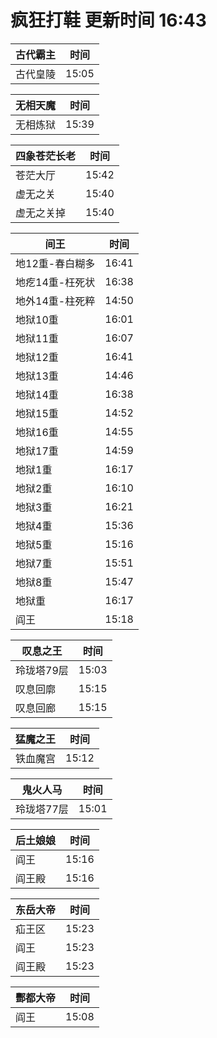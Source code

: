 # 疯狂打鞋 更新时间 16:43

| 古代霸主   | 时间    |
|--------|-------|
| 古代皇陵 | 15:05 |

| 无相天魔   | 时间    |
|--------|-------|
| 无相炼狱 | 15:39 |

| 四象苍茫长老   | 时间    |
|--------|-------|
| 苍茫大厅 | 15:42 |
| 虚无之关 | 15:40 |
| 虚无之关掉 | 15:40 |

| 间王   | 时间    |
|--------|-------|
| 地12重-春白糊多 | 16:41 |
| 地疙14重-枉死状 | 16:38 |
| 地外14重-柱死粹 | 14:50 |
| 地狱10重 | 16:01 |
| 地狱11重 | 16:07 |
| 地狱12重 | 16:41 |
| 地狱13重 | 14:46 |
| 地狱14重 | 16:38 |
| 地狱15重 | 14:52 |
| 地狱16重 | 14:55 |
| 地狱17重 | 14:59 |
| 地狱1重 | 16:17 |
| 地狱2重 | 16:10 |
| 地狱3重 | 16:21 |
| 地狱4重 | 15:36 |
| 地狱5重 | 15:16 |
| 地狱7重 | 15:51 |
| 地狱8重 | 15:47 |
| 地狱重 | 16:17 |
| 阎王 | 15:18 |

| 叹息之王   | 时间    |
|--------|-------|
| 玲珑塔79层 | 15:03 |
| 叹息回廓 | 15:15 |
| 叹息回廊 | 15:15 |

| 猛魔之王   | 时间    |
|--------|-------|
| 铁血魔宫 | 15:12 |

| 鬼火人马   | 时间    |
|--------|-------|
| 玲珑塔77层 | 15:01 |

| 后土娘娘   | 时间    |
|--------|-------|
| 阎王 | 15:16 |
| 阎王殿 | 15:16 |

| 东岳大帝   | 时间    |
|--------|-------|
| 疝王区 | 15:23 |
| 阎王 | 15:23 |
| 阎王殿 | 15:23 |

| 酆都大帝   | 时间    |
|--------|-------|
| 阎王 | 15:08 |